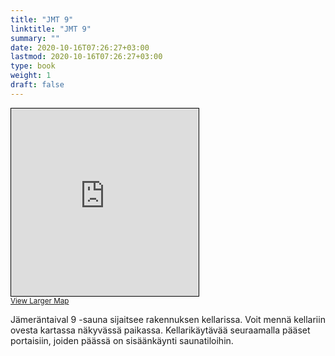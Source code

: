 ```yaml
---
title: "JMT 9"
linktitle: "JMT 9"
summary: ""
date: 2020-10-16T07:26:27+03:00
lastmod: 2020-10-16T07:26:27+03:00
type: book
weight: 1
draft: false
---
```


<iframe width="300" height="300" frameborder="0" scrolling="no" marginheight="0" marginwidth="0" src="https://www.openstreetmap.org/export/embed.html?bbox=24.837545156478885%2C60.18799324237526%2C24.842024445533752%2C60.189202682611125&amp;layer=mapnik&amp;marker=60.1885979680628%2C24.839784801006317" style="border: 1px solid black"></iframe><br/><small><a href="https://www.openstreetmap.org/?mlat=60.18860&amp;mlon=24.83978#map=19/60.18860/24.83978&amp;layers=N">View Larger Map</a></small>

Jämeräntaival 9 -sauna sijaitsee rakennuksen kellarissa. Voit mennä kellariin ovesta kartassa näkyvässä paikassa. Kellarikäytävää seuraamalla pääset portaisiin, joiden päässä on sisäänkäynti saunatiloihin.
